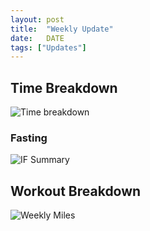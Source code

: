 ```yaml
---
layout: post
title:  "Weekly Update"
date:   DATE
tags: ["Updates"]
---
```


## Time Breakdown
![Time breakdown](/assets/images/DATE/total_times.svg)

### Fasting
![IF Summary](/assets/images/DATE/if.svg)


## Workout Breakdown
![Weekly Miles](/assets/images/DATE/weekly_miles.svg)
